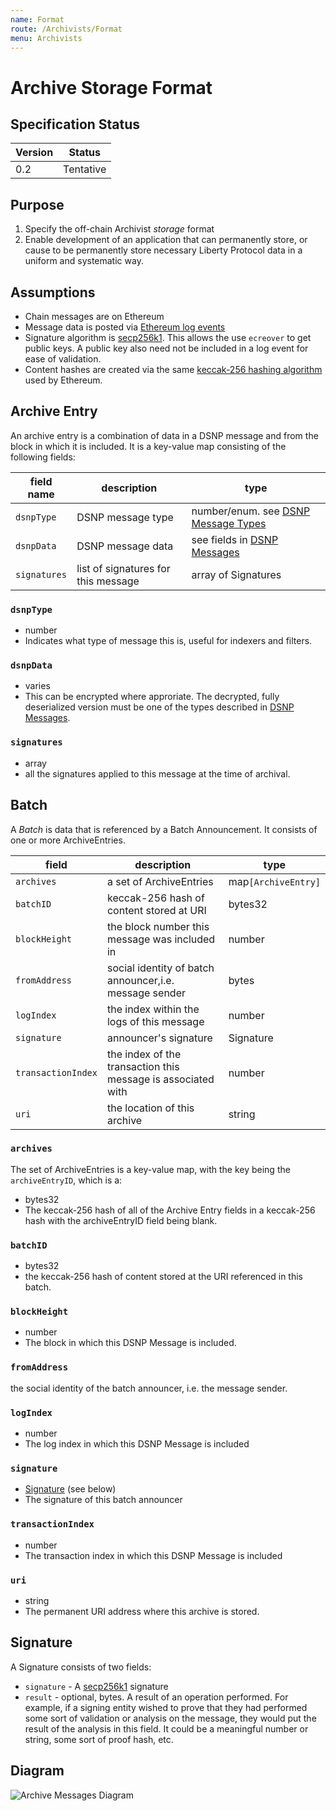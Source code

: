 ```yaml
---
name: Format
route: /Archivists/Format
menu: Archivists
---
```


# Archive Storage Format

## Specification Status

| Version | Status |
---------- | ---------
| 0.2     | Tentative |

## Purpose
1. Specify the off-chain Archivist _storage_ format
1. Enable development of an application that can permanently store, or cause to be permanently store necessary
Liberty Protocol data in a uniform and systematic way.

## Assumptions
* Chain messages are on Ethereum
* Message data is posted via [Ethereum log events](https://medium.com/mycrypto/understanding-event-logs-on-the-ethereum-blockchain-f4ae7ba50378)
* Signature algorithm is [secp256k1](https://en.bitcoin.it/wiki/Secp256k1). This allows the use `ecreover`
  to get public keys. A public key also need not be included in a log event for ease of validation.
* Content hashes are created via the same [keccak-256 hashing algorithm](https://en.wikipedia.org/wiki/SHA-3) used by Ethereum.

## Archive Entry
An archive entry is a combination of data in a DSNP message and from the block in which it is included.
It is a key-value map consisting of the following fields:

| field name | description |type |
| --- | --- | --- |
| `dsnpType` | DSNP message type |number/enum. see [DSNP Message Types](/Messages/Types) |
| `dsnpData` | DSNP message data | see fields in [DSNP Messages](/Messages/Overview) |
| `signatures` | list of signatures for this message | array of Signatures |

### `dsnpType`
* number
* Indicates what type of message this is, useful for indexers and filters.

### `dsnpData`
* varies
* This can be encrypted where approriate. The decrypted, fully deserialized version must be one of the types described in [DSNP Messages](/Messages/Overview).

### `signatures`
* array
* all the signatures applied to this message at the time of archival.

## Batch
A _Batch_ is data that is referenced by a Batch Announcement. It consists of one or more ArchiveEntries.

|field|description|type|
|---|---|---|
| `archives`| a set of ArchiveEntries | map`[ArchiveEntry]`|
| `batchID` | keccak-256 hash of content stored at URI |  bytes32
| `blockHeight` | the block number this message was included in | number |
| `fromAddress`| social identity of batch announcer,i.e. message sender | bytes |
| `logIndex` | the index within the logs of this message | number |
| `signature` | announcer's signature | Signature |
| `transactionIndex` | the index of the transaction this message is associated with | number |
| `uri` | the location of this archive | string |


### `archives`
The set of ArchiveEntries is a key-value map, with the key
being the `archiveEntryID`, which is a:

* bytes32
* The keccak-256 hash of all of the Archive Entry fields in a keccak-256 hash with the archiveEntryID field being blank.


### `batchID`
* bytes32
* the keccak-256 hash of content stored at the URI referenced in this batch.

### `blockHeight`
* number
* The block in which this DSNP Message is included.

### `fromAddress`
the social identity of the batch announcer, i.e. the message sender.

### `logIndex`
* number
* The log index in which this DSNP Message is included

### `signature`
* [Signature](#Signature) (see below)
* The signature of this batch announcer

### `transactionIndex`
* number
* The transaction index in which this DSNP Message is included

### `uri`
* string
* The permanent URI address where this archive is stored.

## Signature
A Signature consists of two fields:
* `signature` - A [secp256k1](https://en.bitcoin.it/wiki/Secp256k1) signature
* `result` - optional, bytes. A result of an operation performed. For example, if a signing entity wished to prove that they had performed some sort of validation or analysis on the message, they would put the result of the analysis in this field. It could be a meaningful number or string, some sort of proof hash, etc.

## Diagram
![Archive Messages Diagram](https://github.com/LibertyDSNP/spec/blob/c9f55041950e7f54ce07d0f32de6b35d4fa4e7c0/images/ArchiveMessages.png?raw=true)
